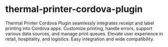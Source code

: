 # thermal-printer-cordova-plugin
Thermal Printer Cordova Plugin seamlessly integrates receipt and label printing into Cordova apps. Customize printing, handle errors, support various data sources, and manage print queues. Elevate user experience in retail, hospitality, and logistics. Easy integration and wide compatibility.

